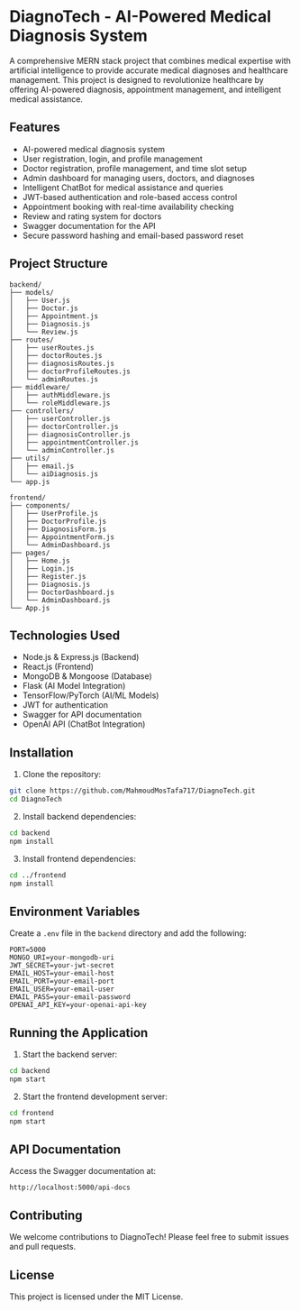 # DiagnoTech - AI-Powered Medical Diagnosis System

A comprehensive MERN stack project that combines medical expertise with artificial intelligence to provide accurate medical diagnoses and healthcare management. This project is designed to revolutionize healthcare by offering AI-powered diagnosis, appointment management, and intelligent medical assistance.

## Features

- AI-powered medical diagnosis system
- User registration, login, and profile management
- Doctor registration, profile management, and time slot setup
- Admin dashboard for managing users, doctors, and diagnoses
- Intelligent ChatBot for medical assistance and queries
- JWT-based authentication and role-based access control
- Appointment booking with real-time availability checking
- Review and rating system for doctors
- Swagger documentation for the API
- Secure password hashing and email-based password reset

## Project Structure

```
backend/
├── models/
│   ├── User.js
│   ├── Doctor.js
│   ├── Appointment.js
│   ├── Diagnosis.js
│   └── Review.js
├── routes/
│   ├── userRoutes.js
│   ├── doctorRoutes.js
│   ├── diagnosisRoutes.js
│   ├── doctorProfileRoutes.js
│   └── adminRoutes.js
├── middleware/
│   ├── authMiddleware.js
│   └── roleMiddleware.js
├── controllers/
│   ├── userController.js
│   ├── doctorController.js
│   ├── diagnosisController.js
│   ├── appointmentController.js
│   └── adminController.js
├── utils/
│   ├── email.js
│   └── aiDiagnosis.js
└── app.js

frontend/
├── components/
│   ├── UserProfile.js
│   ├── DoctorProfile.js
│   ├── DiagnosisForm.js
│   ├── AppointmentForm.js
│   └── AdminDashboard.js
├── pages/
│   ├── Home.js
│   ├── Login.js
│   ├── Register.js
│   ├── Diagnosis.js
│   ├── DoctorDashboard.js
│   └── AdminDashboard.js
└── App.js
```

## Technologies Used

- Node.js & Express.js (Backend)
- React.js (Frontend)
- MongoDB & Mongoose (Database)
- Flask (AI Model Integration)
- TensorFlow/PyTorch (AI/ML Models)
- JWT for authentication
- Swagger for API documentation
- OpenAI API (ChatBot Integration)

## Installation

1. Clone the repository:

```bash
git clone https://github.com/MahmoudMosTafa717/DiagnoTech.git
cd DiagnoTech
```

2. Install backend dependencies:

```bash
cd backend
npm install
```

3. Install frontend dependencies:

```bash
cd ../frontend
npm install
```

## Environment Variables

Create a `.env` file in the `backend` directory and add the following:

```
PORT=5000
MONGO_URI=your-mongodb-uri
JWT_SECRET=your-jwt-secret
EMAIL_HOST=your-email-host
EMAIL_PORT=your-email-port
EMAIL_USER=your-email-user
EMAIL_PASS=your-email-password
OPENAI_API_KEY=your-openai-api-key
```

## Running the Application

1. Start the backend server:

```bash
cd backend
npm start
```

2. Start the frontend development server:

```bash
cd frontend
npm start
```

## API Documentation

Access the Swagger documentation at:

```
http://localhost:5000/api-docs
```

## Contributing

We welcome contributions to DiagnoTech! Please feel free to submit issues and pull requests.

## License

This project is licensed under the MIT License.
